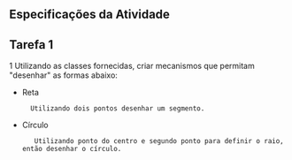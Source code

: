 ## Especificações da Atividade 

## Tarefa 1

1 Utilizando as classes fornecidas, criar mecanismos que permitam "desenhar" as formas abaixo:

- Reta
     
        Utilizando dois pontos desenhar um segmento.

- Círculo

         Utilizando ponto do centro e segundo ponto para definir o raio, então desenhar o círculo.


